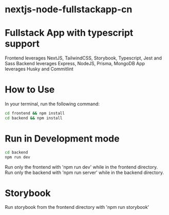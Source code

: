 # nextjs-node-fullstackapp-cn

# Fullstack App with typescript support

Frontend leverages NextJS, TailwindCSS, Storybook, Typescript, Jest and Sass
Backend leverages Express, NodeJS, Prisma, MongoDB
App leverages Husky and Commitlint

# How to Use

In your terminal, run the following command:

```bash
cd frontend && npm install
cd backend && npm install
```

# Run in Development mode

```bash
cd backend
npm run dev
```

Run only the frontend with 'npm run dev' while in the frontend directory.
Run only the backend with 'npm run server' while in the backend directory.

# Storybook

Run storybook from the frontend directory with 'npm run storybook'

